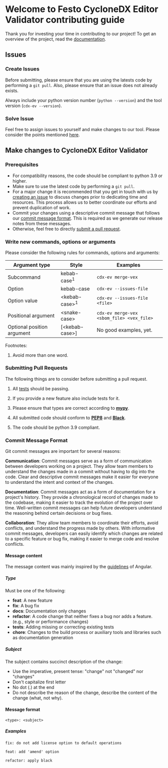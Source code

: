 # Welcome to Festo CycloneDX Editor Validator contributing guide

Thank you for investing your time in contributing to our project! To get an overview of the project, read the [documentation](./index.md).

## Issues

### Create Issues

Before submitting, please ensure that you are using the latests code by performing a `git pull`. Also, please ensure that an issue does not already exists.

Always include your python version number (`python --version`) and the tool version (`cdx-ev --version`).

### Solve Issue

Feel free to assign issues to yourself and make changes to our tool. Please consider the points mentioned [here](#make-changes-to-cyclonedx-editor-validator).

## Make changes to CycloneDX Editor Validator

### Prerequisites

- For compatibility reasons, the code should be compliant to python 3.9 or higher.
- Make sure to use the latest code by performing a `git pull`.
- For a major change it is recommended that you get in touch with us by [creating an issue](#create-issues) to discuss changes prior to dedicating time and resources. This process allows us to better coordinate our efforts and prevent duplication of work.
- Commit your changes using a descriptive commit message that follows our [commit message format](##commit-message-format). This is required as we generate our release notes from these messages.
- Otherwise, feel free to directly [submit a pull request](#submitting-pull-requests).

### Write new commands, options or arguments

Please consider the following rules for commands, options and arguments:

| Argument type              | Style                          | Examples                                  |
|----------------------------|--------------------------------|-------------------------------------------|
| Subcommand                 | kebab-case<sup>1</sup>         | `cdx-ev merge-vex`                        |
| Option                     | kebab-case                     | `cdx-ev --issues-file`                    |
| Option value               | &lt;kebab-case&gt;<sup>1</sup> | `cdx-ev --issues-file <file>`             |
| Positional argument        | &lt;snake-case&gt;             | `cdx-ev merge-vex <sbom_file> <vex_file>` |
| Optional position argument | [&lt;kebab-case&gt;]           | No good examples, yet.                    |

Footnotes:

1. Avoid more than one word.

### Submitting Pull Requests

The following things are to consider before submitting a pull request.

1. All [tests](https://github.com/Festo-se/cyclonedx-editor-validator/tree/main/tests) should be passing.

2. If you provide a new feature also include tests for it.

3. Please ensure that types are correct according to [__mypy__][mypy].

4. All submitted code should conform to [__PEP8__][pep8] and [__Black__][black].

5. The code should be python 3.9 compliant.

[black]: https://black.readthedocs.io/en/stable/index.html
[pep8]: https://www.python.org/dev/peps/pep-0008/
[mypy]: https://www.mypy-lang.org/

### Commit Message Format

Git commit messages are important for several reasons:

**Communication**: Commit messages serve as a form of communication between developers working on a project. They allow team members to understand the changes made in a commit without having to dig into the code. Clear and descriptive commit messages make it easier for everyone to understand the intent and context of the changes.

**Documentation**: Commit messages act as a form of documentation for a project's history. They provide a chronological record of changes made to the codebase, making it easier to track the evolution of the project over time. Well-written commit messages can help future developers understand the reasoning behind certain decisions or bug fixes.

**Collaboration**: They allow team members to coordinate their efforts, avoid conflicts, and understand the progress made by others. With informative commit messages, developers can easily identify which changes are related to a specific feature or bug fix, making it easier to merge code and resolve conflicts.

#### Message content
The message content was mainly inspired by the [guidelines](https://github.com/angular/angular.js/blob/master/DEVELOPERS.md#-git-commit-guidelines) of Angular.

##### Type

Must be one of the following:

- **feat**: A new feature
- **fix**: A bug fix
- **docs**: Documentation only changes
- **refactor**: A code change that neither fixes a bug nor adds a feature. (e.g., style or performance changes)
- **tests**: Adding missing or correcting existing tests
- **chore**: Changes to the build process or auxiliary tools and libraries such as documentation generation

##### Subject

The subject contains succinct description of the change:

- Use the imperative, present tense: "change" not "changed" nor "changes"
- Don't capitalize first letter
- No dot (.) at the end
- Do not describe the reason of the change, describe the content of the change (what, not why).

#### Message format

```format
<type>: <subject>
```

##### Examples
`fix: do not add license option to default operations`

`feat: add 'amend' option`

`refactor: apply black`

